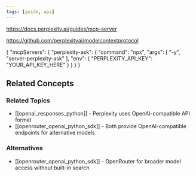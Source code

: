 ```yaml
---
tags: [guide, api]
---
```


https://docs.perplexity.ai/guides/mcp-server

https://github.com/perplexityai/modelcontextprotocol



{
  "mcpServers": {
    "perplexity-ask": {
      "command": "npx",
      "args": [
        "-y",
        "server-perplexity-ask"
      ],
      "env": {
        "PERPLEXITY_API_KEY": "YOUR_API_KEY_HERE"
      }
    }
  }
}

## Related Concepts

### Related Topics
- [[openai_responses_python]] - Perplexity uses OpenAI-compatible API format
- [[openrouter_openai_python_sdk]] - Both provide OpenAI-compatible endpoints for alternative models

### Alternatives
- [[openrouter_openai_python_sdk]] - OpenRouter for broader model access without built-in search